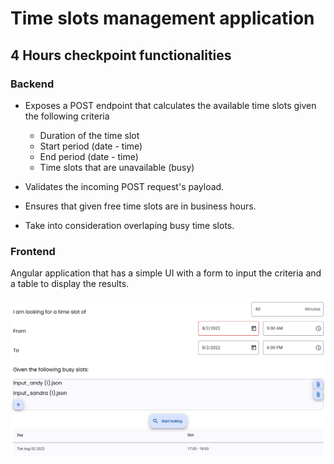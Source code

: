 # Time slots management application

## 4 Hours checkpoint functionalities

### Backend

* Exposes a POST endpoint that calculates the available time slots given the following criteria
    * Duration of the time slot
    * Start period (date - time)
    * End period (date - time)
    * Time slots that are unavailable (busy)

* Validates the incoming POST request's payload.

* Ensures that given free time slots are in business hours.

* Take into consideration overlaping busy time slots.

### Frontend

Angular application that has a simple UI with a form to input the criteria and a table to display the results.

![alt text](images/previous-ui.png)

